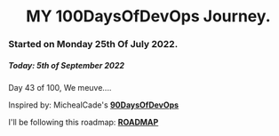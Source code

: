 <h1 align=center>
  MY 100DaysOfDevOps Journey.
</h1>

### Started on Monday 25th Of July 2022.
##### Today: 5th of September 2022

Day 43 of 100, We meuve....

Inspired by: MichealCade's [**90DaysOfDevOps**](https://github.com/MichaelCade/90DaysOfDevOps)

I'll be following this roadmap: [**ROADMAP**](https://devopslearning.medium.com/100-days-of-devops-day-100-thanks-everyone-and-happy-learning-f014f0aad490)


